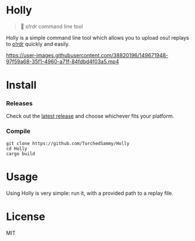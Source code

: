 # Holly
> 🌿 o!rdr command line tool

Holly is a simple command line tool which allows you to upload osu! replays
to [o!rdr](https://ordr.issou.best/) quickly and easily.  

https://user-images.githubusercontent.com/38820196/149671948-97f59a68-35f1-4960-a71f-84fdbd4f03a5.mp4

# Install
### Releases
Check out the [latest release](https://github.com/TorchedSammy/Holly/releases/latest)
and choose whichever fits your platform.

### Compile
```
git clone https://github.com/TorchedSammy/Holly
cd Holly
cargo build
```

# Usage
Using Holly is very simple: run it, with a provided path to a replay file.  

# License
MIT


